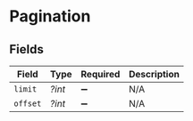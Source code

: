 # Pagination


## Fields

| Field              | Type               | Required           | Description        |
| ------------------ | ------------------ | ------------------ | ------------------ |
| `limit`            | *?int*             | :heavy_minus_sign: | N/A                |
| `offset`           | *?int*             | :heavy_minus_sign: | N/A                |